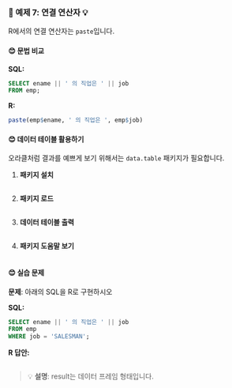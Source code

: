 ### 🎯 예제 7: 연결 연산자 💡

R에서의 연결 연산자는 `paste`입니다.

#### **😊 문법 비교**

**SQL:**
```sql
SELECT ename || ' 의 직업은 ' || job
FROM emp;
```

**R:**
```r
paste(emp$ename, ' 의 직업은 ', emp$job)
```

#### **😊 데이터 테이블 활용하기**
오라클처럼 결과를 예쁘게 보기 위해서는 `data.table` 패키지가 필요합니다.

1. **패키지 설치**
```r

```

2. **패키지 로드**
```r

```

3. **데이터 테이블 출력**
```r

```

4. **패키지 도움말 보기**
```r

```

#### **😊 실습 문제**
**문제**: 아래의 SQL을 R로 구현하시오

**SQL:**
```sql
SELECT ename || ' 의 직업은 ' || job
FROM emp
WHERE job = 'SALESMAN';
```

**R 답안:**
```r

```
> 💡 **설명**: result는 데이터 프레임 형태입니다.
